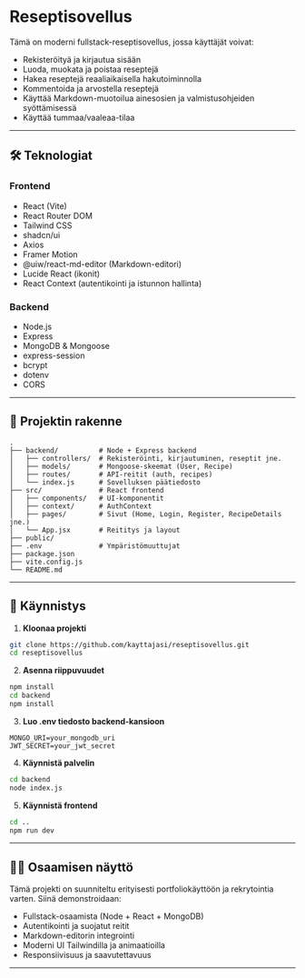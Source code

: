 # Reseptisovellus

Tämä on moderni fullstack-reseptisovellus, jossa käyttäjät voivat:

- Rekisteröityä ja kirjautua sisään
- Luoda, muokata ja poistaa reseptejä
- Hakea reseptejä reaaliaikaisella hakutoiminnolla
- Kommentoida ja arvostella reseptejä
- Käyttää Markdown-muotoilua ainesosien ja valmistusohjeiden syöttämisessä
- Käyttää tummaa/vaaleaa-tilaa

---

## 🛠️ Teknologiat

### Frontend

- React (Vite)
- React Router DOM
- Tailwind CSS
- shadcn/ui
- Axios
- Framer Motion
- @uiw/react-md-editor (Markdown-editori)
- Lucide React (ikonit)
- React Context (autentikointi ja istunnon hallinta)

### Backend

- Node.js
- Express
- MongoDB & Mongoose
- express-session
- bcrypt
- dotenv
- CORS

---

## 📁 Projektin rakenne

```
.
├── backend/          # Node + Express backend
│   ├── controllers/  # Rekisteröinti, kirjautuminen, reseptit jne.
│   ├── models/       # Mongoose-skeemat (User, Recipe)
│   ├── routes/       # API-reitit (auth, recipes)
│   └── index.js      # Sovelluksen päätiedosto
├── src/              # React frontend
│   ├── components/   # UI-komponentit
│   ├── context/      # AuthContext
│   ├── pages/        # Sivut (Home, Login, Register, RecipeDetails jne.)
│   └── App.jsx       # Reititys ja layout
├── public/
├── .env              # Ympäristömuuttujat
├── package.json
├── vite.config.js
└── README.md
```

---

## 🚀 Käynnistys

1. **Kloonaa projekti**

```bash
git clone https://github.com/kayttajasi/reseptisovellus.git
cd reseptisovellus
```

2. **Asenna riippuvuudet**

```bash
npm install
cd backend
npm install
```

3. **Luo .env tiedosto backend-kansioon**

```
MONGO_URI=your_mongodb_uri
JWT_SECRET=your_jwt_secret
```

4. **Käynnistä palvelin**

```bash
cd backend
node index.js
```

5. **Käynnistä frontend**

```bash
cd ..
npm run dev
```

---

## 🧑‍💻 Osaamisen näyttö

Tämä projekti on suunniteltu erityisesti portfoliokäyttöön ja rekrytointia varten. Siinä demonstroidaan:

- Fullstack-osaamista (Node + React + MongoDB)
- Autentikointi ja suojatut reitit
- Markdown-editorin integrointi
- Moderni UI Tailwindilla ja animaatioilla
- Responsiivisuus ja saavutettavuus

---
